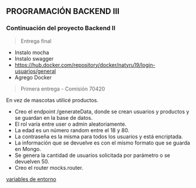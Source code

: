 ## PROGRAMACIÓN BACKEND III

### Continuación del proyecto Backend II

> Entrega final

- Instalo mocha
- Instalo swagger
- https://hub.docker.com/repository/docker/natyru19/login-usuarios/general
- Agrego Docker

> Primera entrega - Comisión 70420

En vez de mascotas utilicé productos.<br>

- Creo el endpoint /generateData, donde se crean usuarios y productos y se guardan en la base de datos.
- El rol varía entre user o admin aleatoriamente.
- La edad es un número random entre el 18 y 80.
- La contraseña es la misma para todos los usuarios y está encriptada.
- La información que se devuelve es con el mismo formato que se guarda en Mongo.
- Se genera la cantidad de usuarios solicitada por parámetro o se devuelven 50.
- Creo el router mocks.router.

[variables de entorno](https://drive.google.com/drive/folders/1qbyFEGuxyUYIFf79tzSrvzeB1R_A4ycv?usp=drive_link)<br>
